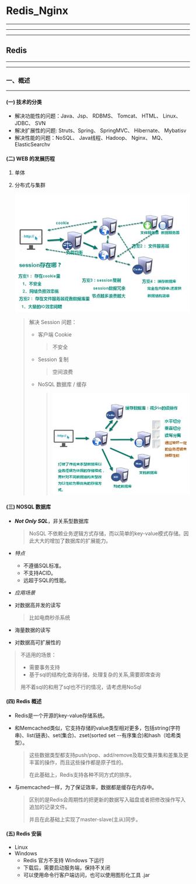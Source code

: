 # Redis_Nginx

---

---

---

## Redis

---

---

### 一、概述

---

#### (一) 技术的分类

- 解决功能性的问题：Java、Jsp、 RDBMS、 Tomcat、 HTML、 Linux、 JDBC、 SVN
- 解决扩展性的问题: Struts、Spring、 SpringMVC、 Hibernate、 Mybatisv
- 解决性能的问题：NoSQL、 Java线程、Hadoop、 Nginx、 MQ、ElasticSearchv

#### (二) WEB 的发展历程

1. 单体

2. 分布式与集群

   ![](pics/分布式与集群.jpg)

   > 解决 Session 问题：
   >
   > - 客户端 Cookie
   >
   >   > 不安全
   >
   > - Session 复制
   >
   >   > 空间浪费
   >
   > - NoSQL 数据库 / 缓存
   >
   >   > ![](pics/NoSQL解决IO压力.jpg)

#### (三) NOSQL 数据库

- ***Not Only SQL***，非关系型数据库

  > NoSQL 不依赖业务逻辑方式存储，而以简单的key-value模式存储。因此大大的增加了数据库的扩展能力。

- *特点*

  - 不遵循SQL标准。
  - 不支持ACID。
  - 远超于SQL的性能。

-  *应用场景*

  - 对数据高并发的读写

    > 比如电商秒杀系统

  - 海量数据的读写

  - 对数据高可扩展性的

  > 不适用的场景：
  >
  > - 需要事务支持
  > - 基于sql的结构化查询存储，处理复杂的关系,需要即席查询
  >
  > 用不着sql的和用了sql也不行的情况，请考虑用NoSql

#### (四) Redis 概述

- Redis是一个开源的key-value存储系统。

- 和Memcached类似，它支持存储的value类型相对更多，包括string(字符串)、list(链表)、set(集合)、zset(sorted set --有序集合)和hash（哈希类型）。

  > 这些数据类型都支持push/pop、add/remove及取交集并集和差集及更丰富的操作，而且这些操作都是原子性的。
  >
  > 在此基础上，Redis支持各种不同方式的排序。

- 与memcached一样，为了保证效率，数据都是缓存在内存中。

  > 区别的是Redis会周期性的把更新的数据写入磁盘或者把修改操作写入追加的记录文件。
  >
  > 并且在此基础上实现了master-slave(主从)同步。

#### (五) Redis 安装

- Linux
- Windows
  - Redis 官方不支持 Windows 下运行
  - 下载后，需要启动服务端，保持不关闭
  - 可以使用命令行客户端访问，也可以使用图形化工具 .jar